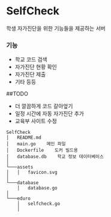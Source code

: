 # SelfCheck
학생 자가진단을 위한 기능들을 제공하는 서버

### 기능

* 학교 코드 검색
* 자가진단 현황 확인
* 자가진단 제출
* 기타 등등

##TODO

* 더 깔끔하게 코드 갈아엎기
* 일정 시간에 자동 자가진단 추가
* 교육부 사이트 수정


```
SelfCheck
│   README.md
│   main.go    메인 파일
│   Dockerfile    도커 빌드용
│   database.db    학교 정보 데이터베이스
│
└───assets
│   │   favicon.svg
│   
└───database
    │   database.go
│   
└───eduro
    │   selfcheck.go
    │   
```